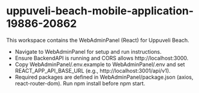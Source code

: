 # uppuveli-beach-mobile-application-19886-20862

This workspace contains the WebAdminPanel (React) for Uppuveli Beach.

- Navigate to WebAdminPanel for setup and run instructions.
- Ensure BackendAPI is running and CORS allows http://localhost:3000.
- Copy WebAdminPanel/.env.example to WebAdminPanel/.env and set REACT_APP_API_BASE_URL (e.g., http://localhost:3001/api/v1).
- Required packages are defined in WebAdminPanel/package.json (axios, react-router-dom). Run npm install before npm start.